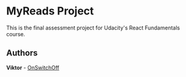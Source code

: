 # MyReads Project

This is the final assessment project for Udacity's React Fundamentals course.

## Authors

**Viktor** - [OnSwitchOff](https://github.com/OnSwitchOff)